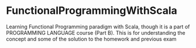 # FunctionalProgrammingWithScala
Learning Functional Programming paradigm with Scala, though it is a part of PROGRAMMING LANGUAGE course (Part B). 
This is for understanding the concept and some of the solution to the homework and previous exam
